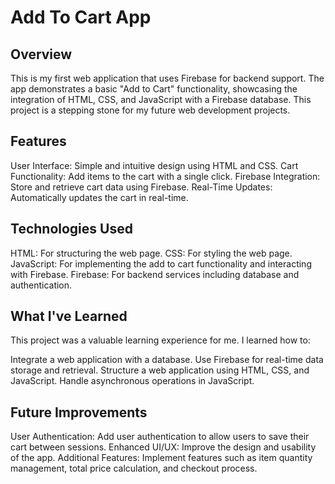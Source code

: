 # Add To Cart App

## Overview
This is my first web application that uses Firebase for backend support. The app demonstrates a basic "Add to Cart" functionality, 
showcasing the integration of HTML, CSS, and JavaScript with a Firebase database. This project is a stepping stone for my future web development projects.

## Features

User Interface: Simple and intuitive design using HTML and CSS.
Cart Functionality: Add items to the cart with a single click.
Firebase Integration: Store and retrieve cart data using Firebase.
Real-Time Updates: Automatically updates the cart in real-time.

## Technologies Used
HTML: For structuring the web page.
CSS: For styling the web page.
JavaScript: For implementing the add to cart functionality and interacting with Firebase.
Firebase: For backend services including database and authentication.

## What I've Learned
This project was a valuable learning experience for me. I learned how to:

Integrate a web application with a database.
Use Firebase for real-time data storage and retrieval.
Structure a web application using HTML, CSS, and JavaScript.
Handle asynchronous operations in JavaScript.

## Future Improvements
User Authentication: Add user authentication to allow users to save their cart between sessions.
Enhanced UI/UX: Improve the design and usability of the app.
Additional Features: Implement features such as item quantity management, total price calculation, and checkout process.

